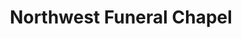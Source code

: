 ---
title: "Northwest Funeral Chapel"
url: /milwaukee/northwest-funeral-chapel/
shop: funeral directors
---